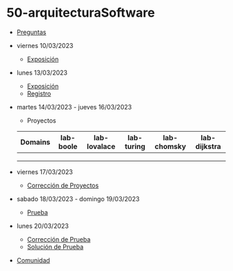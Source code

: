 # 50-arquitecturaSoftware

- [Preguntas](https://escuela.it/master-programacion-diseno-software)
- viernes 10/03/2023
  - [Exposición](https://escuela.it/master-programacion-diseno-software)
- lunes 13/03/2023
  - [Exposición](https://escuela.it/master-programacion-diseno-software)
  - [Registro](https://forms.gle/9GHTHprEqWFYYx2x8)
- martes 14/03/2023 - jueves 16/03/2023
  - Proyectos
  
  |Domains|lab-boole|lab-lovalace|lab-turing|lab-chomsky|lab-dijkstra|
  |-------|---------|------------|----------|-----------|--------------|
  |       |         |            |          |           |              |
  |       |         |            |          |           |              |
  |       |         |            |          |           |              |
- viernes 17/03/2023
  - [Corrección de Proyectos](https://escuela.it/master-programacion-diseno-software)
- sabado 18/03/2023 - domingo 19/03/2023
  - [Prueba](https://forms.gle/ci8cuoJPUdC6jgKV8)
- lunes 20/03/2023
  - [Corrección de Prueba](https://escuela.it/master-programacion-diseno-software)
  - [Solución de Prueba](https://docs.google.com/spreadsheets/d/1seLvQLzNrE8wKOsLiVwMO7og-9u5FyzWEq18pOBZPms/edit?usp=sharing)
- [Comunidad](https://app.slack.com/client/T02S3KYD464/C02TG05MALF)
